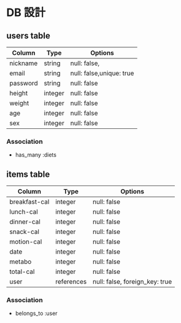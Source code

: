 # DB 設計

## users table

| Column             | Type                | Options                   |
|--------------------|---------------------|---------------------------|
| nickname           | string              | null: false,              |
| email              | string              | null: false,unique: true  |
| password           | string              | null: false               |
| height             | integer              | null: false               |
| weight             | integer              | null: false               |
| age                | integer              | null: false               |
| sex                | integer              | null: false               |



### Association

* has_many :diets


## items table

| Column                              | Type       | Options                        |
|-------------------------------------|------------|--------------------------------|
| breakfast-cal                       | integer    | null: false                    |
| lunch-cal                           | integer    | null: false                    |
| dinner-cal                          | integer    | null: false                    |
| snack-cal                           | integer    | null: false                    |
| motion-cal                          | integer    | null: false                    |
| date                                | integer    | null: false                    |
| metabo                              | integer    | null: false                    |
| total-cal                           | integer    | null: false                    |
| user                                | references | null: false, foreign_key: true |

### Association

- belongs_to :user

